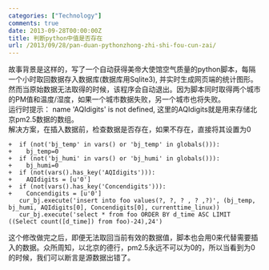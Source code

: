 ```yaml
---
categories: ["Technology"]
comments: true
date: 2013-09-28T00:00:00Z
title: 判断python中值是否存在
url: /2013/09/28/pan-duan-pythonzhong-zhi-shi-fou-cun-zai/
---
```


故事背景是这样的，写了一个自动获得美帝大使馆空气质量的python脚本，每隔一个小时取回数据存入数据库(数据库用Sqlite3), 并实时生成网页端的统计图形。然而当原始数据无法取得的时候，该程序会自动退出。因为脚本同时取得两个城市的PM值和温度/湿度，如果一个城市数据失败，另一个城市也将失败。    
运行时提示： name 'AQIdigits' is not defined, 这里的AQIdigits就是用来存储北京pm2.5数据的数组。   
解决方案，在插入数据前，检查数据是否存在，如果不存在，直接将其设置为0
```
+  if (not('bj_temp' in vars() or 'bj_temp' in globals())):
+    bj_temp=0
+  if (not('bj_humi' in vars() or 'bj_humi' in globals())):
+    bj_humi=0
+  if (not(vars().has_key('AQIdigits'))):
+    AQIdigits = [u'0']
+  if (not(vars().has_key('Concendigits'))):
+    Concendigits = [u'0']
   cur_bj.execute('insert into foo values(?, ?, ? , ? ,?)', (bj_temp, bj_humi, AQIdigits[0], Concendigits[0], currenttime_linux))
   cur_bj.execute('select * from foo ORDER BY d_time ASC LIMIT ((Select count([d_time]) from foo)-24),24')
```
这个修改做完之后，即便无法取回当前有效的数据值，脚本也会用0来代替需要插入的数据。众所周知，以北京的德行，pm2.5永远不可以为0的，所以当看到为0的时候，我们可以断言是源数据出错了。

